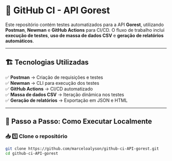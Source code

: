 # 📌 GitHub CI - API Gorest

Este repositório contém testes automatizados para a API **Gorest**, utilizando **Postman**, **Newman** e **GitHub Actions** para CI/CD. O fluxo de trabalho inclui **execução de testes**, **uso de massa de dados CSV** e **geração de relatórios automáticos**.

---

## 🏗️ **Tecnologias Utilizadas**
✅ **Postman** → Criação de requisições e testes  
✅ **Newman** → CLI para execução dos testes  
✅ **GitHub Actions** → CI/CD automatizado  
✅ **Massa de dados CSV** → Iteração dinâmica nos testes  
✅ **Geração de relatórios** → Exportação em JSON e HTML  

---

## 🚀 **Passo a Passo: Como Executar Localmente**

### 📥 1️⃣ Clone o repositório  
```sh
git clone https://github.com/marceloalyson/github-ci-API-gorest.git
cd github-ci-API-gorest
